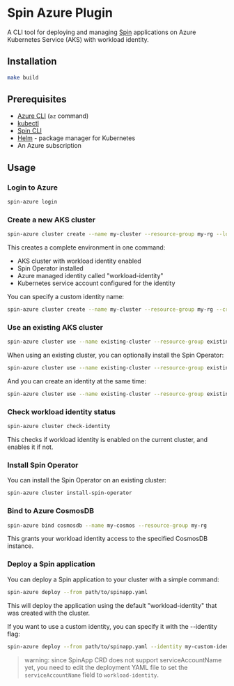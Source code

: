 # Spin Azure Plugin

A CLI tool for deploying and managing [Spin](https://github.com/fermyon/spin) applications on Azure Kubernetes Service (AKS) with workload identity.

## Installation

```bash
make build
```

## Prerequisites

- [Azure CLI](https://docs.microsoft.com/en-us/cli/azure/install-azure-cli) (`az` command)
- [kubectl](https://kubernetes.io/docs/tasks/tools/)
- [Spin CLI](https://github.com/fermyon/spin)
- [Helm](https://helm.sh/docs/intro/install/) - package manager for Kubernetes
- An Azure subscription

## Usage

### Login to Azure

```bash
spin-azure login
```

### Create a new AKS cluster

```bash
spin-azure cluster create --name my-cluster --resource-group my-rg --location eastus
```

This creates a complete environment in one command:
- AKS cluster with workload identity enabled
- Spin Operator installed
- Azure managed identity called "workload-identity"
- Kubernetes service account configured for the identity

You can specify a custom identity name:

```bash
spin-azure cluster create --name my-cluster --resource-group my-rg --create-identity=my-custom-identity
```

### Use an existing AKS cluster

```bash
spin-azure cluster use --name existing-cluster --resource-group existing-rg
```

When using an existing cluster, you can optionally install the Spin Operator:

```bash
spin-azure cluster use --name existing-cluster --resource-group existing-rg --install-spin-operator
```

And you can create an identity at the same time:

```bash
spin-azure cluster use --name existing-cluster --resource-group existing-rg --create-identity=my-custom-identity
```

### Check workload identity status

```bash
spin-azure cluster check-identity
```

This checks if workload identity is enabled on the current cluster, and enables it if not.

### Install Spin Operator

You can install the Spin Operator on an existing cluster:

```bash
spin-azure cluster install-spin-operator
```

### Bind to Azure CosmosDB

```bash
spin-azure bind cosmosdb --name my-cosmos --resource-group my-rg
```

This grants your workload identity access to the specified CosmosDB instance.

### Deploy a Spin application

You can deploy a Spin application to your cluster with a simple command:

```bash
spin-azure deploy --from path/to/spinapp.yaml
```

This will deploy the application using the default "workload-identity" that was created with the cluster.

If you want to use a custom identity, you can specify it with the --identity flag:

```bash
spin-azure deploy --from path/to/spinapp.yaml --identity my-custom-identity
```

> warning: since SpinApp CRD does not support serviceAccountName yet, you need to edit the deployment YAML file to set the `serviceAccountName` field to `workload-identity`.

